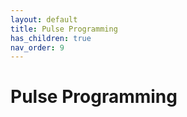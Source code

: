 ```yaml
---
layout: default
title: Pulse Programming
has_children: true
nav_order: 9
---
```

# Pulse Programming